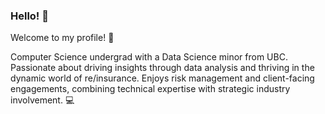 ### Hello! 👋

Welcome to my profile! 🥳

Computer Science undergrad with a Data Science minor from UBC. Passionate about driving insights through data analysis and thriving in the dynamic world of re/insurance. Enjoys risk management and client-facing engagements, combining technical expertise with strategic industry involvement. 💻 

<!--
**smparra/smparra** is a ✨ _special_ ✨ repository because its `README.md` (this file) appears on your GitHub profile.

Here are some ideas to get you started:

- 🔭 I’m currently working on ...
- 🌱 I’m currently learning ...
- 👯 I’m looking to collaborate on ...
- 🤔 I’m looking for help with ...
- 💬 Ask me about ...
- 📫 How to reach me: ...
- 😄 Pronouns: ...
- ⚡ Fun fact: ...
-->
